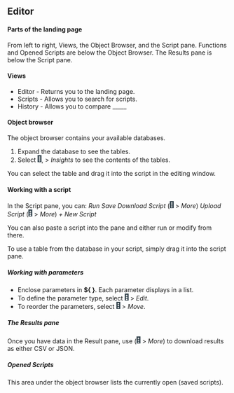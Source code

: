 ## Editor

#### Parts of the landing page

From left to right, Views, the Object Browser, and the Script pane. 
Functions and Opened Scripts are below the Object Browser.
The Results pane is below the Script pane.

#### Views

* Editor - Returns you to the landing page.
* Scripts - Allows you to search for scripts.
* History - Allows you to compare _____


#### Object browser
The object browser contains your available databases. 

1. Expand the database to see the tables.
2. Select ![btn_vp_kabob.png](btn_vp_kabob.png), > _Insights_ to see the contents of the tables.

You can select the table and drag it into the script in the editing window.

#### Working with a script
In the Script pane, you can:
_Run_
_Save_
_Download Script_ (![btn_vp_kabob.png](btn_vp_kabob.png) > _More_)
_Upload Script_ (![btn_vp_kabob.png](btn_vp_kabob.png) > _More_)
_+ New Script_ 

You can also paste a script into the pane and either run or modify from there.

To use a table from the database in your script, simply drag it into the script pane.

##### Working with parameters
* Enclose parameters in **${ }**.
  Each parameter displays in a list.
* To define the parameter type, select ![btn_vp_kabob.png](btn_vp_kabob.png) > _Edit_.
* To reorder the parameters, select ![btn_vp_kabob.png](btn_vp_kabob.png) > _Move_.

##### The Results pane

Once you have data in the Result pane, use (![btn_vp_kabob.png](btn_vp_kabob.png) > _More_) to download results as either CSV or JSON.

##### Opened Scripts
This area under the object browser lists the currently open (saved scripts).

